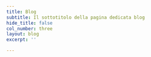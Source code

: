 ```yaml
---
title: Blog
subtitle: Il sottotitolo della pagina dedicata blog
hide_title: false
col_number: three
layout: blog
excerpt: ''

---
```


